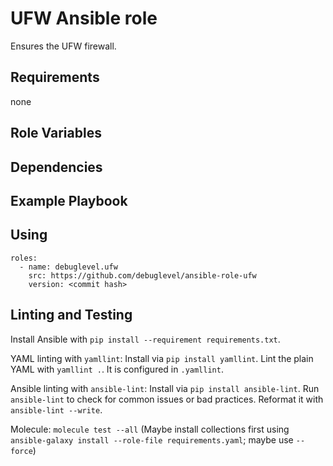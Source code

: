 UFW Ansible role
=========

Ensures the UFW firewall.

Requirements
------------

none

<!-- Any pre-requisites that may not be covered by Ansible itself or the role should be mentioned here. For instance, if the role uses the EC2 module, it may be a good idea to mention in this section that the boto package is required. -->

Role Variables
--------------

<!-- A description of the settable variables for this role should go here, including any variables that are in defaults/main.yml, vars/main.yml, and any variables that can/should be set via parameters to the role. Any variables that are read from other roles and/or the global scope (ie. hostvars, group vars, etc.) should be mentioned here as well. -->

Dependencies
------------

<!-- A list of other roles hosted on Galaxy should go here, plus any details in regards to parameters that may need to be set for other roles, or variables that are used from other roles. -->

Example Playbook
----------------

<!-- Including an example of how to use your role (for instance, with variables passed in as parameters) is always nice for users too:

    - hosts: servers
      roles:
         - { role: username.rolename, x: 42 } -->

<!-- License
-------

MIT -->

<!-- Author Information
------------------

An optional section for the role authors to include contact information, or a website (HTML is not allowed). -->

Using
-----

```
roles:
  - name: debuglevel.ufw
    src: https://github.com/debuglevel/ansible-role-ufw
    version: <commit hash>
```

Linting and Testing
-------------------

Install Ansible with `pip install --requirement requirements.txt`.

YAML linting with `yamllint`:
Install via `pip install yamllint`.
Lint the plain YAML with `yamllint .`.
It is configured in `.yamllint`.

Ansible linting with `ansible-lint`:
Install via `pip install ansible-lint`.
Run `ansible-lint` to check for common issues or bad practices.
Reformat it with `ansible-lint --write`.

Molecule:
`molecule test --all`
(Maybe install collections first using `ansible-galaxy install --role-file requirements.yaml`; maybe use `--force`)

